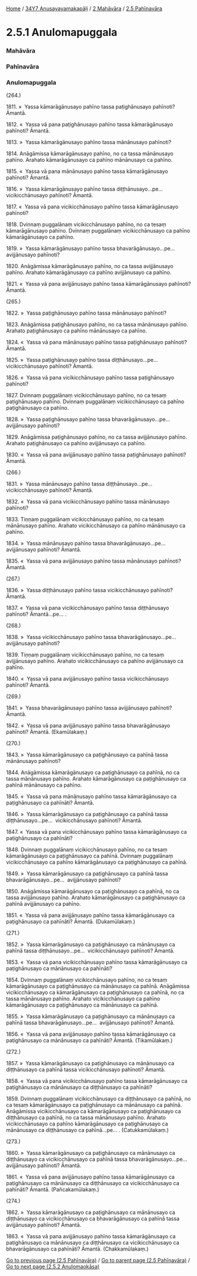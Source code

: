 
[Home](/) / [34Y7 Anusayayamakapāḷi](/tipitaka/34Y7.md) / [2 Mahāvāra](/tipitaka/34Y7/2.md) / [2.5 Pahīnavāra](/tipitaka/34Y7/2/2.5.md)

# 2.5.1 Anulomapuggala

### Mahāvāra

### Pahīnavāra

### Anulomapuggala

(264.)

1811\. »  Yassa kāmarāgānusayo pahīno tassa paṭighānusayo pahīnoti? Āmantā.

1812\. «  Yassa vā pana paṭighānusayo pahīno tassa kāmarāgānusayo pahīnoti? Āmantā.

1813\. »  Yassa kāmarāgānusayo pahīno tassa mānānusayo pahīnoti?

1814\. Anāgāmissa kāmarāgānusayo pahīno, no ca tassa mānānusayo pahīno. Arahato kāmarāgānusayo ca pahīno mānānusayo ca pahīno.

1815\. «  Yassa vā pana mānānusayo pahīno tassa kāmarāgānusayo pahīnoti? Āmantā.

1816\. »  Yassa kāmarāgānusayo pahīno tassa diṭṭhānusayo…pe…  vicikicchānusayo pahīnoti? Āmantā.

1817\. «  Yassa vā pana vicikicchānusayo pahīno tassa kāmarāgānusayo pahīnoti?

1818\. Dvinnaṃ puggalānaṃ vicikicchānusayo pahīno, no ca tesaṃ kāmarāgānusayo pahīno. Dvinnaṃ puggalānaṃ vicikicchānusayo ca pahīno kāmarāgānusayo ca pahīno.

1819\. »  Yassa kāmarāgānusayo pahīno tassa bhavarāgānusayo…pe…  avijjānusayo pahīnoti?

1820\. Anāgāmissa kāmarāgānusayo pahīno, no ca tassa avijjānusayo pahīno. Arahato kāmarāgānusayo ca pahīno avijjānusayo ca pahīno.

1821\. «  Yassa vā pana avijjānusayo pahīno tassa kāmarāgānusayo pahīnoti? Āmantā.

(265.)

1822\. »  Yassa paṭighānusayo pahīno tassa mānānusayo pahīnoti?

1823\. Anāgāmissa paṭighānusayo pahīno, no ca tassa mānānusayo pahīno. Arahato paṭighānusayo ca pahīno mānānusayo ca pahīno.

1824\. «  Yassa vā pana mānānusayo pahīno tassa paṭighānusayo pahīnoti? Āmantā.

1825\. »  Yassa paṭighānusayo pahīno tassa diṭṭhānusayo…pe…  vicikicchānusayo pahīnoti? Āmantā.

1826\. «  Yassa vā pana vicikicchānusayo pahīno tassa paṭighānusayo pahīnoti?

1827\. Dvinnaṃ puggalānaṃ vicikicchānusayo pahīno, no ca tesaṃ paṭighānusayo pahīno. Dvinnaṃ puggalānaṃ vicikicchānusayo ca pahīno paṭighānusayo ca pahīno.

1828\. »  Yassa paṭighānusayo pahīno tassa bhavarāgānusayo…pe…  avijjānusayo pahīnoti?

1829\. Anāgāmissa paṭighānusayo pahīno, no ca tassa avijjānusayo pahīno. Arahato paṭighānusayo ca pahīno avijjānusayo ca pahīno.

1830\. «  Yassa vā pana avijjānusayo pahīno tassa paṭighānusayo pahīnoti? Āmantā.

(266.)

1831\. »  Yassa mānānusayo pahīno tassa diṭṭhānusayo…pe…  vicikicchānusayo pahīnoti? Āmantā.

1832\. «  Yassa vā pana vicikicchānusayo pahīno tassa mānānusayo pahīnoti?

1833\. Tiṇṇaṃ puggalānaṃ vicikicchānusayo pahīno, no ca tesaṃ mānānusayo pahīno. Arahato vicikicchānusayo ca pahīno mānānusayo ca pahīno.

1834\. »  Yassa mānānusayo pahīno tassa bhavarāgānusayo…pe…  avijjānusayo pahīnoti? Āmantā.

1835\. «  Yassa vā pana avijjānusayo pahīno tassa mānānusayo pahīnoti? Āmantā.

(267.)

1836\. »  Yassa diṭṭhānusayo pahīno tassa vicikicchānusayo pahīnoti? Āmantā.

1837\. «  Yassa vā pana vicikicchānusayo pahīno tassa diṭṭhānusayo pahīnoti? Āmantā…pe… .

(268.)

1838\. »  Yassa vicikicchānusayo pahīno tassa bhavarāgānusayo…pe…  avijjānusayo pahīnoti?

1839\. Tiṇṇaṃ puggalānaṃ vicikicchānusayo pahīno, no ca tesaṃ avijjānusayo pahīno. Arahato vicikicchānusayo ca pahīno avijjānusayo ca pahīno.

1840\. «  Yassa vā pana avijjānusayo pahīno tassa vicikicchānusayo pahīnoti? Āmantā.

(269.)

1841\. »  Yassa bhavarāgānusayo pahīno tassa avijjānusayo pahīnoti? Āmantā.

1842\. «  Yassa vā pana avijjānusayo pahīno tassa bhavarāgānusayo pahīnoti? Āmantā. (Ekamūlakaṃ.)

(270.)

1843\. »  Yassa kāmarāgānusayo ca paṭighānusayo ca pahīnā tassa mānānusayo pahīnoti?

1844\. Anāgāmissa kāmarāgānusayo ca paṭighānusayo ca pahīnā, no ca tassa mānānusayo pahīno. Arahato kāmarāgānusayo ca paṭighānusayo ca pahīnā mānānusayo ca pahīno.

1845\. «  Yassa vā pana mānānusayo pahīno tassa kāmarāgānusayo ca paṭighānusayo ca pahīnāti? Āmantā.

1846\. »  Yassa kāmarāgānusayo ca paṭighānusayo ca pahīnā tassa diṭṭhānusayo…pe…  vicikicchānusayo pahīnoti? Āmantā.

1847\. «  Yassa vā pana vicikicchānusayo pahīno tassa kāmarāgānusayo ca paṭighānusayo ca pahīnāti?

1848\. Dvinnaṃ puggalānaṃ vicikicchānusayo pahīno, no ca tesaṃ kāmarāgānusayo ca paṭighānusayo ca pahīnā. Dvinnaṃ puggalānaṃ vicikicchānusayo ca pahīno kāmarāgānusayo ca paṭighānusayo ca pahīnā.

1849\. »  Yassa kāmarāgānusayo ca paṭighānusayo ca pahīnā tassa bhavarāgānusayo…pe…  avijjānusayo pahīnoti?

1850\. Anāgāmissa kāmarāgānusayo ca paṭighānusayo ca pahīnā, no ca tassa avijjānusayo pahīno. Arahato kāmarāgānusayo ca paṭighānusayo ca pahīnā avijjānusayo ca pahīno.

1851\. «  Yassa vā pana avijjānusayo pahīno tassa kāmarāgānusayo ca paṭighānusayo ca pahīnāti? Āmantā. (Dukamūlakaṃ.)

(271.)

1852\. »  Yassa kāmarāgānusayo ca paṭighānusayo ca mānānusayo ca pahīnā tassa diṭṭhānusayo…pe…  vicikicchānusayo pahīnoti? Āmantā.

1853\. «  Yassa vā pana vicikicchānusayo pahīno tassa kāmarāgānusayo ca paṭighānusayo ca mānānusayo ca pahīnāti?

1854\. Dvinnaṃ puggalānaṃ vicikicchānusayo pahīno, no ca tesaṃ kāmarāgānusayo ca paṭighānusayo ca mānānusayo ca pahīnā. Anāgāmissa vicikicchānusayo ca kāmarāgānusayo ca paṭighānusayo ca pahīnā, no ca tassa mānānusayo pahīno. Arahato vicikicchānusayo ca pahīno kāmarāgānusayo ca paṭighānusayo ca mānānusayo ca pahīnā.

1855\. »  Yassa kāmarāgānusayo ca paṭighānusayo ca mānānusayo ca pahīnā tassa bhavarāgānusayo…pe…  avijjānusayo pahīnoti? Āmantā.

1856\. «  Yassa vā pana avijjānusayo pahīno tassa kāmarāgānusayo ca paṭighānusayo ca mānānusayo ca pahīnāti? Āmantā. (Tikamūlakaṃ.)

(272.)

1857\. »  Yassa kāmarāgānusayo ca paṭighānusayo ca mānānusayo ca diṭṭhānusayo ca pahīnā tassa vicikicchānusayo pahīnoti? Āmantā.

1858\. «  Yassa vā pana vicikicchānusayo pahīno tassa kāmarāgānusayo ca paṭighānusayo ca mānānusayo ca diṭṭhānusayo ca pahīnāti?

1859\. Dvinnaṃ puggalānaṃ vicikicchānusayo ca diṭṭhānusayo ca pahīnā, no ca tesaṃ kāmarāgānusayo ca paṭighānusayo ca mānānusayo ca pahīnā. Anāgāmissa vicikicchānusayo ca kāmarāgānusayo ca paṭighānusayo ca diṭṭhānusayo ca pahīnā, no ca tassa mānānusayo pahīno. Arahato vicikicchānusayo ca pahīno kāmarāgānusayo ca paṭighānusayo ca mānānusayo ca diṭṭhānusayo ca pahīnā…pe… . (Catukkamūlakaṃ.)

(273.)

1860\. »  Yassa kāmarāgānusayo ca paṭighānusayo ca mānānusayo ca diṭṭhānusayo ca vicikicchānusayo ca pahīnā tassa bhavarāgānusayo…pe…  avijjānusayo pahīnoti? Āmantā.

1861\. «  Yassa vā pana avijjānusayo pahīno tassa kāmarāgānusayo ca paṭighānusayo ca mānānusayo ca diṭṭhānusayo ca vicikicchānusayo ca pahīnāti? Āmantā. (Pañcakamūlakaṃ.)

(274.)

1862\. »  Yassa kāmarāgānusayo ca paṭighānusayo ca mānānusayo ca diṭṭhānusayo ca vicikicchānusayo ca bhavarāgānusayo ca pahīnā tassa avijjānusayo pahīnoti? Āmantā.

1863\. «  Yassa vā pana avijjānusayo pahīno tassa kāmarāgānusayo ca paṭighānusayo ca mānānusayo ca diṭṭhānusayo ca vicikicchānusayo ca bhavarāgānusayo ca pahīnāti? Āmantā. (Chakkamūlakaṃ.)

[Go to previous page (2.5 Pahīnavāra)](/tipitaka/34Y7/2/2.5.md) / [Go to parent page (2.5 Pahīnavāra)](/tipitaka/34Y7/2/2.5.md) / [Go to next page (2.5.2 Anulomaokāsa)](/tipitaka/34Y7/2/2.5/2.5.2.md)



